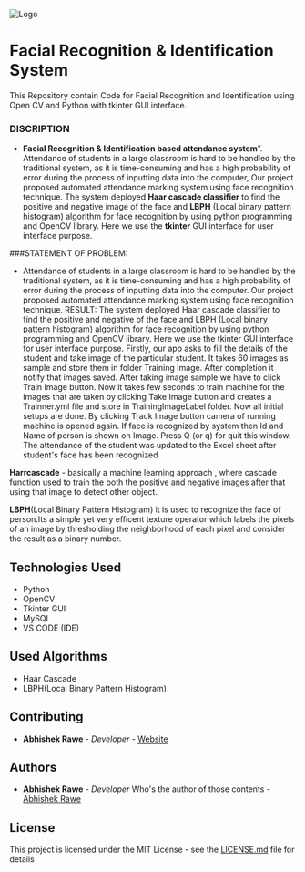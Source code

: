 ![Logo](https://github.com/Safnaj/School-Management-System/blob/master/src/sms/other/img/MainDashboard.jpg)

# Facial Recognition & Identification System
This Repository contain Code for Facial Recognition and Identification using Open CV and Python with tkinter GUI interface.




### DISCRIPTION 
 

- __Facial Recognition & Identification based attendance system__”.
Attendance of students in a large classroom is hard to be handled by the traditional system, as it is time-consuming and has a high probability of error during the process of inputting data into the computer, Our project proposed automated attendance marking system using face recognition technique. The system deployed __Haar cascade classifier__ to find the positive and negative image of the face and __LBPH__ (Local binary pattern histogram) algorithm for face recognition by using python programming and OpenCV library. Here we use the __tkinter__ GUI interface for user interface purpose.


###STATEMENT OF PROBLEM:
- Attendance of students in a large classroom is hard to be handled by the traditional system, as it is time-consuming and has a high probability of error during the process of inputting data into the computer. Our project proposed automated attendance marking system using face recognition technique. RESULT: The system deployed Haar cascade classifier to find the positive and negative of the face and LBPH (Local binary pattern histogram) algorithm for face recognition by using python programming and OpenCV library. Here we use the tkinter GUI interface for user interface purpose. Firstly, our app asks to fill the details of the student and take image of the particular student. It takes 60 images as sample and store them in folder Training Image. After completion it notify that images saved. After taking image sample we have to click Train Image button. Now it takes few seconds to train machine for the images that are taken by clicking Take Image button and creates a Trainner.yml file and store in TrainingImageLabel folder. Now all initial setups are done. By clicking Track Image button camera of running machine is opened again. If face is recognized by system then Id and Name of person is shown on Image. Press Q (or q) for quit this window. The attendance of the student was updated to the Excel sheet after student's face has been recognized

__Harrcascade__ - basically a machine learning approach , where cascade function used to train the both the positive and negative images after that using that image to detect other object.

__LBPH__(Local Binary Pattern Histogram) it is used to recognize the face of person.Its a simple yet very efficent texture operator which labels the pixels of an image by thresholding the neighborhood of each pixel and consider the result as a binary number.


## Technologies Used
* Python
* OpenCV
* Tkinter GUI
* MySQL
* VS CODE (IDE)

## Used Algorithms 
* Haar Cascade   
* LBPH(Local Binary Pattern Histogram)

 

## Contributing

* **Abhishek Rawe** - *Developer* - [Website](https://abhishek-rawe.netlify.app/)

## Authors

* **Abhishek Rawe** - *Developer* Who's the author of those contents - [Abhishek Rawe](https://abhishek-rawe.netlify.app/)

## License

This project is licensed under the MIT License - see the [LICENSE.md](https://github.com/abhishekrawe//LICENSE) file for details

